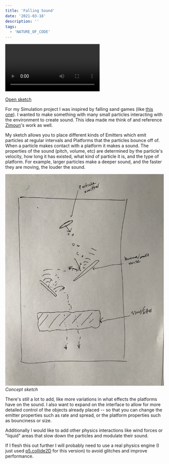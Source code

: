 ```yaml
---
title: 'Falling Sound'
date: '2021-03-18'
description: ''
tags:
  - 'NATURE_OF_CODE'
---
```


<p>
<video controls name="falling-sound" src="falling-sound-demo.mp4"></video>
</p>


[Open sketch](https://editor.p5js.org/ejarzo/sketches/dsNdGZt0n)

For my Simulation project I was inspired by falling sand games (like [this one](https://boredhumans.com/falling_sand.php)). I wanted to make something with many small particles interacting with the environment to create sound. This idea made me think of and reference [Zimoun](https://zimoun.net/)'s work as well.

My sketch allows you to place different kinds of Emitters which emit particles at regular intervals and Platforms that the particles bounce off of. When a particle makes contact with a platform it makes a sound. The properties of the sound (pitch, volume, etc) are determined by the particle's velocity, how long it has existed, what kind of particle it is, and the type of platform. For example, larger particles make a deeper sound, and the faster they are moving, the louder the sound.

![concept sketch](./concept.jpeg)
_Concept sketch_

There's still a lot to add, like more variations in what effects the platforms have on the sound. I also want to expand on the interface to allow for more detailed control of the objects already placed -- so that you can change the emitter properties such as rate and spread, or the platform properties such as bounciness or size.

Additionally I would like to add other physics interactions like wind forces or "liquid" areas that slow down the particles and modulate their sound.

If I flesh this out further I will probably need to use a real physics engine (I just used [p5.collide2D](https://github.com/bmoren/p5.collide2D) for this version) to avoid glitches and improve performance.